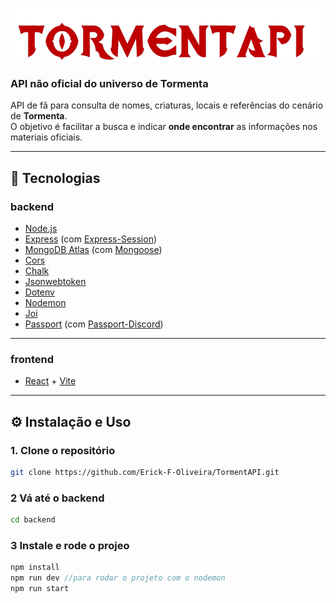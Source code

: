 ![TormentAPI](./tormentApi.png)

### API não oficial do universo de Tormenta 

API de fã para consulta de nomes, criaturas, locais e referências do cenário de **Tormenta**.  
O objetivo é facilitar a busca e indicar **onde encontrar** as informações nos materiais oficiais.

---

## 🚀 Tecnologias  

### backend
- [Node.js](https://nodejs.org/)
- [Express](https://expressjs.com/) (com [Express-Session](https://github.com/expressjs/session))
- [MongoDB Atlas](https://www.mongodb.com/products/platform/atlas-database) (com [Mongoose](https://mongoosejs.com/))
- [Cors](https://github.com/expressjs/cors?tab=readme-ov-file)
- [Chalk](https://github.com/chalk/chalk)
- [Jsonwebtoken](https://www.jwt.io/)
- [Dotenv](https://github.com/motdotla/dotenv)
- [Nodemon](https://nodemon.io/)
- [Joi](https://joi.dev/)
- [Passport](https://www.passportjs.org/) (com [Passport-Discord](https://www.passportjs.org/packages/passport-discord/))
   
---  
### frontend
- [React](https://react.dev/learn) + [Vite](https://vite.dev/guide/)
---
## ⚙️ Instalação e Uso

### 1. Clone o repositório
```bash
git clone https://github.com/Erick-F-Oliveira/TormentAPI.git
```
### 2 Vá até o backend
```bash
cd backend
```
### 3 Instale e rode o projeo
```javascript
npm install
npm run dev //para rodar o projeto com o nodemon
npm run start
```
